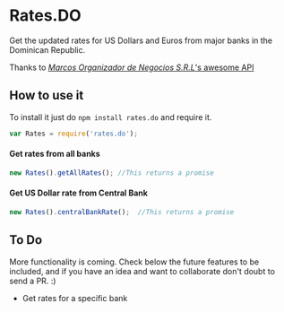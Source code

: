 # Rates.DO

Get the updated rates for US Dollars and Euros from major banks in the Dominican Republic.

Thanks to [_Marcos Organizador de Negocios S.R.L_'s awesome API](http://api.marcos.do)

## How to use it

To install it just do `npm install rates.do` and require it.

```javascript
var Rates = require('rates.do');
```

#### Get rates from all banks

```javascript
new Rates().getAllRates(); //This returns a promise
```

#### Get US Dollar rate from Central Bank

```javascript
new Rates().centralBankRate();  //This returns a promise
```

## To Do

More functionality is coming. Check below the future features to be included, and if you have an idea and want to collaborate don't doubt to send a PR. :)

+ Get rates for a specific bank
